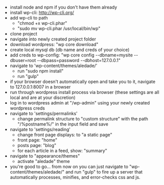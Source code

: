 - install node and npm if you don't have them already
- install wp-cli: http://wp-cli.org/
- add wp-cli to path
    - "chmod +x wp-cli.phar"
    - "sudo mv wp-cli.phar /usr/local/bin/wp"
- clone project
- navigate into newly created project folder
- download wordpress: "wp core download"
- create local mysql db (db name and creds of your choice)
- add creds to wp-config: "wp core config --dbname=mysite --dbuser=root --dbpass=password --dbhost=127.0.0.1"
- navigate to 'wp-content/themes/aledade/'
    - run "sudo npm install"
    - run "gulp"
- if your browser doesn't automatically open and take you to it, navigate to 127.0.0.1:8007 in a browser
- run through wordpress install process via browser (these settings are all local and are at your discretion)
- log in to wordpress admin at "/wp-admin" using your newly created wordpress creds
- navigate to 'settings/permalinks'
    - change permalink structure to "custom structure" with the path "/%postname%/" in the input field and save
- navigate to 'settings/reading'
    - change front page displays: to "a static page"
    - front page: "home"
    - posts page: "blog"
    - for each article in a feed, show: "summary"
- navigate to "appearance/themes"
    - activate "aledade" theme
- you're good to go... from now on you can just navigate to "wp-content/themes/aledade/" and run "gulp" to fire up a server that automatically processes, minifies, and error-checks css and js.